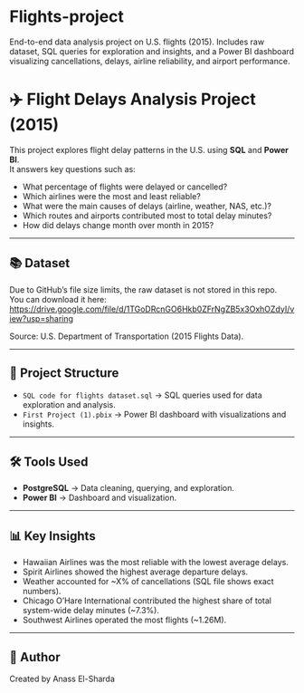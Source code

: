 # Flights-project
End-to-end data analysis project on U.S. flights (2015). Includes raw dataset, SQL queries for exploration and insights, and a Power BI dashboard visualizing cancellations, delays, airline reliability, and airport performance.

# ✈️ Flight Delays Analysis Project (2015)

This project explores flight delay patterns in the U.S. using **SQL** and **Power BI**.  
It answers key questions such as:  
- What percentage of flights were delayed or cancelled?  
- Which airlines were the most and least reliable?  
- What were the main causes of delays (airline, weather, NAS, etc.)?  
- Which routes and airports contributed most to total delay minutes?  
- How did delays change month over month in 2015?  

---

## 📚 Dataset
Due to GitHub’s file size limits, the raw dataset is not stored in this repo.  
You can download it here: https://drive.google.com/file/d/1TGoDRcnGO6Hkb0ZFrNgZB5x3OxhOZdyI/view?usp=sharing

Source: U.S. Department of Transportation (2015 Flights Data).

---

## 📂 Project Structure 
- `SQL code for flights dataset.sql` → SQL queries used for data exploration and analysis.  
- `First Project (1).pbix` → Power BI dashboard with visualizations and insights.  

---

## 🛠️ Tools Used
- **PostgreSQL** → Data cleaning, querying, and exploration.  
- **Power BI** → Dashboard and visualization.   

---

## 📊 Key Insights
- Hawaiian Airlines was the most reliable with the lowest average delays.  
- Spirit Airlines showed the highest average departure delays.  
- Weather accounted for ~X% of cancellations (SQL file shows exact numbers).  
- Chicago O’Hare International contributed the highest share of total system-wide delay minutes (~7.3%).  
- Southwest Airlines operated the most flights (~1.26M).  

---

## 📌 Author
Created by Anass El-Sharda  

